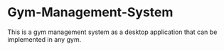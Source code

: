 # Gym-Management-System
This is a gym management system as a desktop application that can be implemented in any gym.
